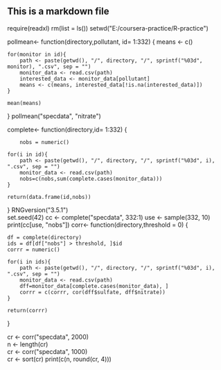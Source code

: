 ## This is a markdown file
require(readxl)
rm(list = ls())
setwd("E:/coursera-practice/R-practice")



pollmean<- function(directory,pollutant, id= 1:332)
{
    means <- c()
    
    for(monitor in id){
        path <- paste(getwd(), "/", directory, "/", sprintf("%03d", monitor), ".csv", sep = "")
        monitor_data <- read.csv(path)
        interested_data <- monitor_data[pollutant]
        means <- c(means, interested_data[!is.na(interested_data)])
    }
    
    mean(means)
}
pollmean("specdata", "nitrate")

complete<- function(directory,id= 1:332)
{

        nobs = numeric()
    
    for(i in id){
        path <- paste(getwd(), "/", directory, "/", sprintf("%03d", i), ".csv", sep = "")
        monitor_data <- read.csv(path)
        nobs=c(nobs,sum(complete.cases(monitor_data)))
    }
    
    return(data.frame(id,nobs))
    
  
}
RNGversion("3.5.1")  
set.seed(42)
cc <- complete("specdata", 332:1)
use <- sample(332, 10)
print(cc[use, "nobs"])
corr<- function(directory,threshold = 0)
{

    df = complete(directory)
    ids = df[df["nobs"] > threshold, ]$id
    corrr = numeric()
    
    for(i in ids){
        path <- paste(getwd(), "/", directory, "/", sprintf("%03d", i), ".csv", sep = "")
        monitor_data <- read.csv(path)
        dff=monitor_data[complete.cases(monitor_data), ]
        corrr = c(corrr, cor(dff$sulfate, dff$nitrate))
    }
    
    return(corrr)
    
  
}

cr <- corr("specdata", 2000)                
n <- length(cr)                
cr <- corr("specdata", 1000)                
cr <- sort(cr)
print(c(n, round(cr, 4)))